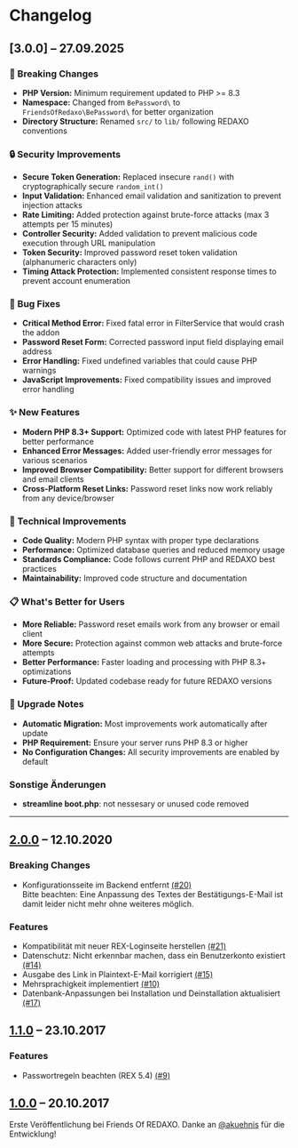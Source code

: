 # Changelog

## [3.0.0] – 27.09.2025

### 🚨 Breaking Changes

* **PHP Version:** Minimum requirement updated to PHP >= 8.3
* **Namespace:** Changed from `BePassword\` to `FriendsOfRedaxo\BePassword\` for better organization
* **Directory Structure:** Renamed `src/` to `lib/` following REDAXO conventions

### 🔒 Security Improvements

* **Secure Token Generation:** Replaced insecure `rand()` with cryptographically secure `random_int()` 
* **Input Validation:** Enhanced email validation and sanitization to prevent injection attacks
* **Rate Limiting:** Added protection against brute-force attacks (max 3 attempts per 15 minutes)
* **Controller Security:** Added validation to prevent malicious code execution through URL manipulation
* **Token Security:** Improved password reset token validation (alphanumeric characters only)
* **Timing Attack Protection:** Implemented consistent response times to prevent account enumeration

### 🐛 Bug Fixes

* **Critical Method Error:** Fixed fatal error in FilterService that would crash the addon
* **Password Reset Form:** Corrected password input field displaying email address
* **Error Handling:** Fixed undefined variables that could cause PHP warnings
* **JavaScript Improvements:** Fixed compatibility issues and improved error handling

### ✨ New Features

* **Modern PHP 8.3+ Support:** Optimized code with latest PHP features for better performance
* **Enhanced Error Messages:** Added user-friendly error messages for various scenarios
* **Improved Browser Compatibility:** Better support for different browsers and email clients
* **Cross-Platform Reset Links:** Password reset links now work reliably from any device/browser

### 🔧 Technical Improvements

* **Code Quality:** Modern PHP syntax with proper type declarations
* **Performance:** Optimized database queries and reduced memory usage  
* **Standards Compliance:** Code follows current PHP and REDAXO best practices
* **Maintainability:** Improved code structure and documentation

### 📋 What's Better for Users

* **More Reliable:** Password reset emails work from any browser or email client
* **More Secure:** Protection against common web attacks and brute-force attempts  
* **Better Performance:** Faster loading and processing with PHP 8.3+ optimizations
* **Future-Proof:** Updated codebase ready for future REDAXO versions

### 🔄 Upgrade Notes

* **Automatic Migration:** Most improvements work automatically after update
* **PHP Requirement:** Ensure your server runs PHP 8.3 or higher
* **No Configuration Changes:** All security improvements are enabled by default

### Sonstige Änderungen

* **streamline boot.php**: not nessesary or unused code removed


---

## [2.0.0](https://github.com/FriendsOfREDAXO/be_password/releases/tag/2.0.0) – 12.10.2020

### Breaking Changes

* Konfigurationsseite im Backend entfernt [(#20)](https://github.com/FriendsOfREDAXO/be_password/issues/20)  
Bitte beachten: Eine Anpassung des Textes der Bestätigungs-E-Mail ist damit leider nicht mehr ohne weiteres möglich.

### Features

* Kompatibilität mit neuer REX-Loginseite herstellen [(#21)](https://github.com/FriendsOfREDAXO/be_password/pull/21)
* Datenschutz: Nicht erkennbar machen, dass ein Benutzerkonto existiert [(#14)](https://github.com/FriendsOfREDAXO/be_password/issues/14)
* Ausgabe des Link in Plaintext-E-Mail korrigiert [(#15)](https://github.com/FriendsOfREDAXO/be_password/issues/15)
* Mehrsprachigkeit implementiert [(#10)](https://github.com/FriendsOfREDAXO/be_password/issues/10)
* Datenbank-Anpassungen bei Installation und Deinstallation aktualisiert [(#17)](https://github.com/FriendsOfREDAXO/be_password/issues/17)


## [1.1.0](https://github.com/FriendsOfREDAXO/be_password/releases/tag/1.1.0) – 23.10.2017

### Features

* Passwortregeln beachten (REX 5.4) [(#9)](https://github.com/FriendsOfREDAXO/be_password/issues/9)


## [1.0.0](https://github.com/FriendsOfREDAXO/be_password/releases/tag/1.0.0) – 20.10.2017

Erste Veröffentlichung bei Friends Of REDAXO. Danke an [@akuehnis](https://github.com/akuehnis) für die Entwicklung!
